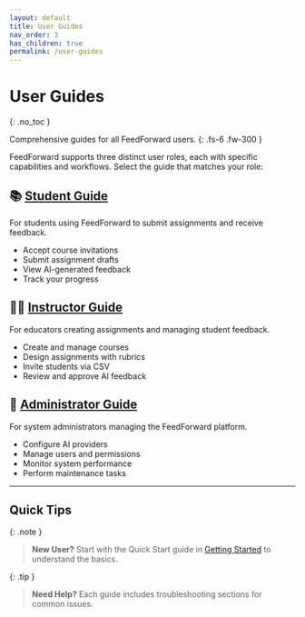 ```yaml
---
layout: default
title: User Guides
nav_order: 3
has_children: true
permalink: /user-guides
---
```


# User Guides
{: .no_toc }

Comprehensive guides for all FeedForward users.
{: .fs-6 .fw-300 }

FeedForward supports three distinct user roles, each with specific capabilities and workflows. Select the guide that matches your role:

## 📚 [Student Guide](./user-guides/student/)
For students using FeedForward to submit assignments and receive feedback.
- Accept course invitations
- Submit assignment drafts
- View AI-generated feedback
- Track your progress

## 👩‍🏫 [Instructor Guide](./user-guides/instructor/)
For educators creating assignments and managing student feedback.
- Create and manage courses
- Design assignments with rubrics
- Invite students via CSV
- Review and approve AI feedback

## 🔧 [Administrator Guide](./user-guides/admin/)
For system administrators managing the FeedForward platform.
- Configure AI providers
- Manage users and permissions
- Monitor system performance
- Perform maintenance tasks

---

## Quick Tips

{: .note }
> **New User?** Start with the Quick Start guide in [Getting Started](/getting-started/quick-start) to understand the basics.

{: .tip }
> **Need Help?** Each guide includes troubleshooting sections for common issues.